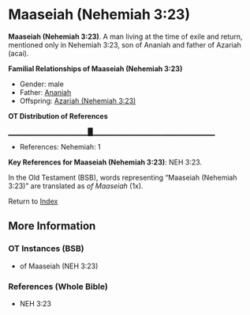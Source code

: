 # Maaseiah (Nehemiah 3:23)
**Maaseiah (Nehemiah 3:23)**. 
A man living at the time of exile and return, mentioned only in Nehemiah 3:23, son of Ananiah and father of Azariah (acai). 




**Familial Relationships of Maaseiah (Nehemiah 3:23)**


* Gender: male
* Father: [Ananiah](Ananiah.md)
* Offspring: [Azariah (Nehemiah 3:23)](Azariah.17.md)


**OT Distribution of References**

▁▁▁▁▁▁▁▁▁▁▁▁▁▁▁█▁▁▁▁▁▁▁▁▁▁▁▁▁▁▁▁▁▁▁▁▁▁▁
* References: Nehemiah: 1



**Key References for Maaseiah (Nehemiah 3:23)**: 
NEH 3:23. 


In the Old Testament (BSB), words representing “Maaseiah (Nehemiah 3:23)” are translated as 
*of Maaseiah* (1x). 




Return to [Index](00-Index.md)

## More Information

### OT Instances (BSB)

* of Maaseiah (NEH 3:23)



### References (Whole Bible)

* NEH 3:23



